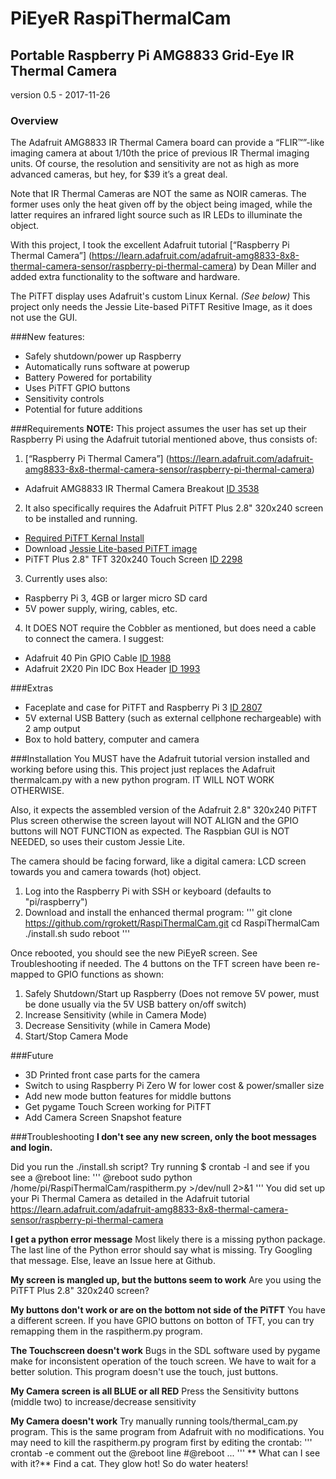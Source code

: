 # PiEyeR RaspiThermalCam
## Portable Raspberry Pi AMG8833 Grid-Eye IR Thermal Camera

version 0.5 - 2017-11-26

### Overview
The Adafruit AMG8833 IR Thermal Camera board can provide a “FLIR™”-like imaging camera at about 1/10th the price of previous IR Thermal imaging units.  Of course, the resolution and sensitivity are not as high as more advanced cameras, but hey, for $39 it’s a great deal.  

Note that IR Thermal Cameras are NOT the same as NOIR cameras. The former uses only the heat given off by the object being imaged, while the latter requires an infrared light source such as IR LEDs to illuminate the object. 

With this project, I took the excellent Adafruit tutorial [“Raspberry Pi Thermal Camera”] (https://learn.adafruit.com/adafruit-amg8833-8x8-thermal-camera-sensor/raspberry-pi-thermal-camera) by Dean Miller and added extra functionality to the software and hardware.

The PiTFT display uses Adafruit's custom Linux Kernal. *(See below)* This project only needs the Jessie Lite-based PiTFT Resitive Image, as it does not use the GUI.

###New features:
- Safely shutdown/power up Raspberry
- Automatically runs software at powerup
- Battery Powered for portability
- Uses PiTFT GPIO buttons
- Sensitivity controls
- Potential for future additions

###Requirements
**NOTE:** This project assumes the user has set up their Raspberry Pi using the Adafruit tutorial mentioned above, thus consists of:
1. [“Raspberry Pi Thermal Camera”] (https://learn.adafruit.com/adafruit-amg8833-8x8-thermal-camera-sensor/raspberry-pi-thermal-camera) 
- Adafruit AMG8833 IR Thermal Camera Breakout [ID 3538](https://www.adafruit.com/product/3538)
2. It also specifically requires the Adafruit PiTFT Plus 2.8" 320x240 screen to be installed and running. 
- [Required PiTFT Kernal Install](https://learn.adafruit.com/adafruit-pitft-28-inch-resistive-touchscreen-display-raspberry-pi/easy-install)
- Download [Jessie Lite-based PiTFT image ](https://s3.amazonaws.com/adafruit-raspberry-pi/2016-10-18-pitft-28r-lite.zip)
- PiTFT Plus 2.8" TFT 320x240 Touch Screen [ID 2298](https://www.adafruit.com/product/2298)
3. Currently uses also:
- Raspberry Pi 3, 4GB or larger micro SD card
- 5V power supply, wiring, cables, etc.
4. It DOES NOT require the Cobbler as mentioned, but does need a cable to connect the camera. I suggest:
- Adafruit 40 Pin GPIO Cable [ID 1988](https://www.adafruit.com/product/1988)
- Adafruit 2X20 Pin IDC Box Header [ID 1993](https://www.adafruit.com/product/1993)

###Extras
- Faceplate and case for PiTFT and Raspberry Pi 3 [ID 2807](https://www.adafruit.com/product/2807)
- 5V external USB Battery (such as external cellphone rechargeable) with 2 amp output
- Box to hold battery, computer and camera 

###Installation
You MUST have the Adafruit tutorial version installed and working before using this. This project just replaces the Adafruit thermalcam.py with a new python program. IT WILL NOT WORK OTHERWISE. 

Also, it expects the assembled version of the Adafruit 2.8" 320x240 PiTFT Plus screen otherwise the screen layout will NOT ALIGN and the GPIO buttons will NOT FUNCTION as expected. The Raspbian GUI is NOT NEEDED, so uses their custom Jessie Lite. 

The camera should be facing forward, like a digital camera: LCD screen towards you and camera towards (hot) object. 

1. Log into the Raspberry Pi with SSH or keyboard (defaults to "pi/raspberry")
2. Download and install the enhanced thermal program:
'''
git clone https://github.com/rgrokett/RaspiThermalCam.git
cd RaspiThermalCam
./install.sh
sudo reboot
'''

Once rebooted, you should see the new PiEyeR screen. See Troubleshooting if needed.  The 4 buttons on the TFT screen have been re-mapped to GPIO functions as shown:
1. Safely Shutdown/Start up Raspberry (Does not remove 5V power, must be done usually via the 5V USB battery on/off switch)
2. Increase Sensitivity (while in Camera Mode)
3. Decrease Sensitivity (while in Camera Mode)
4. Start/Stop Camera Mode

###Future 
- 3D Printed front case parts for the camera
- Switch to using Raspberry Pi Zero W for lower cost & power/smaller size
- Add new mode button features for middle buttons
- Get pygame Touch Screen working for PiTFT
- Add Camera Screen Snapshot feature

###Troubleshooting
**I don't see any new screen, only the boot messages and login.** 

Did you run the ./install.sh script? 
Try running $ crontab -l and see if you see a @reboot line:
'''
@reboot sudo python /home/pi/RaspiThermalCam/raspitherm.py >/dev/null 2>&1
''' 
You did set up your Pi Thermal Camera as detailed in the Adafruit tutorial https://learn.adafruit.com/adafruit-amg8833-8x8-thermal-camera-sensor/raspberry-pi-thermal-camera 

**I get a python error message**
Most likely there is a missing python package. The last line of the Python error should say what is missing. Try Googling that message.
Else, leave an Issue here at Github.

**My screen is mangled up, but the buttons seem to work**
Are you using the PiTFT Plus 2.8" 320x240 screen?  

**My buttons don't work or are on the bottom not side of the PiTFT**
You have a different screen. If you have GPIO buttons on botton of TFT, you can try remapping them in the raspitherm.py program.

**The Touchscreen doesn't work**
Bugs in the SDL software used by pygame make for inconsistent operation of the touch screen. We have to wait for a better solution. This program doesn't use the touch, just buttons.

**My Camera screen is all BLUE or all RED**
Press the Sensitivity buttons (middle two) to increase/decrease sensitivity

**My Camera doesn't work**
Try manually running tools/thermal_cam.py program. This is the same program from Adafruit with no modifications.
You may need to kill the raspitherm.py program first by editing the crontab:
'''
crontab -e
comment out the @reboot line
#@reboot ...
'''
** What can I see with it?**
Find a cat. They glow hot!
So do water heaters!
